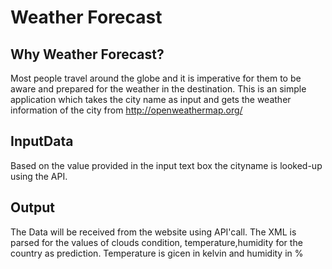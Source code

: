 Weather Forecast
================


## Why Weather Forecast?

Most people travel around the globe and it is imperative for them to be aware and prepared for the weather in the destination. This is an simple application 
which takes the city name as input and gets the weather information of the city from http://openweathermap.org/


## InputData

Based on the value provided in the input text box the cityname is looked-up using the API.


## Output

The Data will be received from the website using API'call. The XML is parsed for the values of clouds condition, temperature,humidity for the country as prediction.
Temperature is gicen in kelvin and humidity in %

